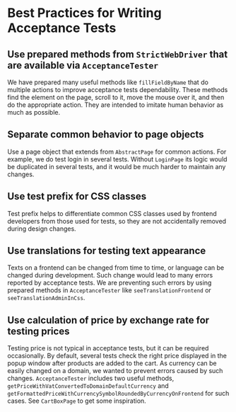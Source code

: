 # Best Practices for Writing Acceptance Tests

## Use prepared methods from `StrictWebDriver` that are available via `AcceptanceTester`
We have prepared many useful methods like `fillFieldByName` that do multiple actions to improve acceptance tests dependability.
These methods find the element on the page, scroll to it, move the mouse over it, and then do the appropriate action.
They are intended to imitate human behavior as much as possible.

## Separate common behavior to page objects
Use a page object that extends from `AbstractPage` for common actions.
For example, we do test login in several tests.
Without `LoginPage` its logic would be duplicated in several tests, and it would be much harder to maintain any changes.

## Use test prefix for CSS classes
Test prefix helps to differentiate common CSS classes used by frontend developers from those used for tests, so they are not accidentally removed during design changes.

## Use translations for testing text appearance
Texts on a frontend can be changed from time to time, or language can be changed during development.
Such change would lead to many errors reported by acceptance tests.
We are preventing such errors by using prepared methods in `AcceptanceTester` like `seeTranslationFrontend` or `seeTranslationAdminInCss`.

## Use calculation of price by exchange rate for testing prices
Testing price is not typical in acceptance tests, but it can be required occasionally.
By default, several tests check the right price displayed in the popup window after products are added to the cart.
As currency can be easily changed on a domain, we wanted to prevent errors caused by such changes.
`AcceptanceTester` includes two useful methods, `getPriceWithVatConvertedToDomainDefaultCurrency` and `getFormattedPriceWithCurrencySymbolRoundedByCurrencyOnFrontend` for such cases.
See `CartBoxPage` to get some inspiration.
